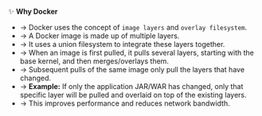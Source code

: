 ✨ **Why Docker**
- → Docker uses the concept of `image layers` and `overlay filesystem`.
- → A Docker image is made up of multiple layers.
- → It uses a union filesystem to integrate these layers together.
- → When an image is first pulled, it pulls several layers, starting with the base kernel, and then merges/overlays them.
- → Subsequent pulls of the same image only pull the layers that have changed.
- → **Example:** If only the application JAR/WAR has changed, only that specific layer will be pulled and overlaid on top of the existing layers.
- → This improves performance and reduces network bandwidth.